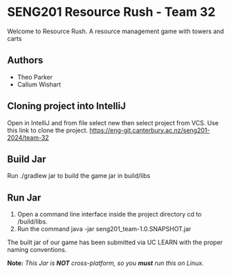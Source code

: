 # SENG201 Resource Rush - Team 32
Welcome to Resource Rush. A resource management game with towers and carts


## Authors
- Theo Parker
- Callum Wishart


## Cloning project into IntelliJ
Open in IntelliJ and from file select new then select project from VCS. Use this link to
clone the project. https://eng-git.canterbury.ac.nz/seng201-2024/team-32


## Build Jar
Run ./gradlew jar to build the game jar in build/libs

## Run Jar 
1. Open a command line interface inside the project directory cd to /build/libs.
2. Run the command java -jar seng201_team-1.0.SNAPSHOT.jar

The built jar of our game has been submitted via UC LEARN with the proper naming conventions.

**Note:** *This Jar is **NOT** cross-platform, so you **must** run this on Linux.* 
